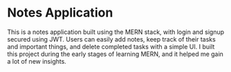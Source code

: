 # Notes Application

This is a notes application built using the MERN stack, with login and signup secured using JWT. Users can easily add notes, keep track of their tasks and important things, and delete completed tasks with a simple UI. I built this project during the early stages of learning MERN, and it helped me gain a lot of new insights.

